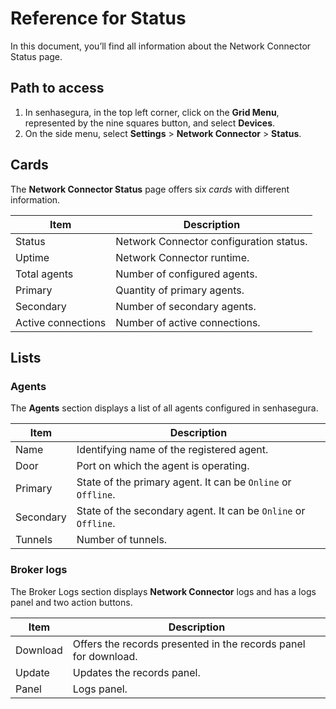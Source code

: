 # Reference for Status

In this document, you’ll find all information about the Network Connector Status page.

## Path to access

1. In senhasegura, in the top left corner, click on the **Grid Menu**, represented by the nine squares button, and select **Devices**.
2. On the side menu, select **Settings** > **Network Connector** > **Status**.

## Cards

The **Network Connector Status** page offers six *cards* with different information.

| Item               | Description                              |
|--------------------|------------------------------------------|
| Status             | Network Connector configuration status.  |
| Uptime             | Network Connector runtime.          	   |
| Total agents       | Number of configured agents.        	   |
| Primary            | Quantity of primary agents.         	   |
| Secondary          | Number of secondary agents.          	   |
| Active connections | Number of active connections.       	   |

## Lists

### Agents

The **Agents** section displays a list of all agents configured in senhasegura.

| Item      | Description                                                    |
|-----------|----------------------------------------------------------------|
| Name      | Identifying name of the registered agent.                      |
| Door      | Port on which the agent is operating.                          | 
| Primary   | State of the primary agent. It can be `Online` or `Offline`.   |
| Secondary | State of the secondary agent. It can be `Online` or `Offline`. |
| Tunnels   | Number of tunnels.                                             |

### Broker logs

The Broker Logs section displays **Network Connector** logs and has a logs panel and two action buttons.

| Item     | Description                                                     |
|----------|----------------------------------------------------------------|
| Download | Offers the records presented in the records panel for download. |
| Update   | Updates the records panel.                                      |
| Panel    | Logs panel.                                                     |
